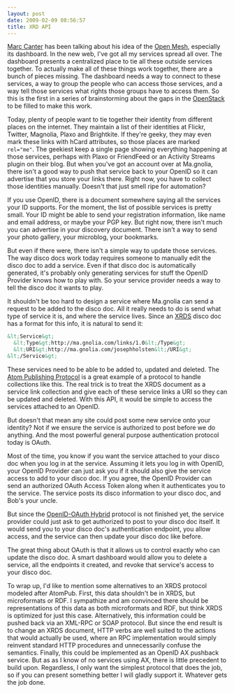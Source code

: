 ```yaml
---
layout: post
date: 2009-02-09 08:56:57
title: XRD API
---
```


[Marc Canter][] has been talking about his idea of the [Open Mesh][],
especially its dashboard. In the new web, I've got all my services
spread all over. The dashboard presents a centralized place to tie all
these outside services together. To actually make all of these things
work together, there are a bunch of pieces missing. The dashboard needs
a way to connect to these services, a way to group the people who can
access those services, and a way tell those services what rights those
groups have to access them. So this is the first in a series of
brainstorming about the gaps in the [OpenStack][] to be filled to make
this work.

Today, plenty of people want to tie together their identity from
different places on the internet. They maintain a list of their
identities at Flickr, Twitter, Magnolia, Plaxo and Brightkite. If
they're geeky, they may even mark these links with hCard attributes, so
those places are marked `rel="me"`. The geekiest keep a single page
showing everything happening at those services, perhaps with Plaxo or
FriendFeed or an Activity Streams plugin on their blog. But when you've
got an account over at Ma.gnolia, there isn't a good way to push that
service back to your OpenID so it can advertise that you store your
links there. Right now, you have to collect those identities manually.
Doesn't that just smell ripe for automation?

If you use OpenID, there is a document somewhere saying all the services
your ID supports. For the moment, the list of possible services is
pretty small. Your ID might be able to send your registration
information, like name and email address, or maybe your PGP key. But
right now, there isn't much you can advertise in your discovery
document. There isn't a way to send your photo gallery, your microblog,
your bookmarks.

But even if there were, there isn't a simple way to update those
services. The way disco docs work today requires someone to manually
edit the disco doc to add a service. Even if that disco doc is
automatically generated, it's probably only generating services for
stuff the OpenID Provider knows how to play with. So your service
provider needs a way to tell the disco doc it wants to play.

It shouldn't be too hard to design a service where Ma.gnolia can send a
request to be added to the disco doc. All it really needs to do is send
what type of service it is, and where the service lives. Since an
[XRDS][OpenStack] disco doc has a format for this info, it is natural to
send it:

```xml
&lt;Service&gt;
  &lt;Type&gt;http://ma.gnolia.com/links/1.0&lt;/Type&gt;
  &lt;URI&gt;http://ma.gnolia.com/josephholsten&lt;/URI&gt;
&lt;/Service&gt;
```

These services need to be able to be added to, updated and deleted. The
[Atom Publishing Protocol][] is a great example of a protocol to handle
collections like this. The real trick is to treat the XRDS document as a
service link collection and give each of these service links a URI so
they can be updated and deleted. With this API, it would be simple to
access the services attached to an OpenID.

But doesn't that mean any site could post some new service onto your
identity? Not if we ensure the service is authorized to post before we
do anything. And the most powerful general purpose authentication
protocol today is OAuth.

Most of the time, you know if you want the service attached to your
disco doc when you log in at the service. Assuming it lets you log in
with OpenID, your OpenID Provider can just ask you if it should also
give the service access to add to your disco doc. If you agree, the
OpenID Provider can send an authorized OAuth Access Token along when it
authenticates you to the service. The service posts its disco
information to your disco doc, and Bob's your uncle.

But since the [OpenID-OAuth Hybrid][] protocol is not finished yet, the
service provider could just ask to get authorized to post to your disco
doc itself. It would send you to your disco doc's authentication
endpoint, you allow access, and the service can then update your disco
doc like before.

The great thing about OAuth is that it allows us to control exactly who
can update the disco doc. A smart dashboard would allow you to delete a
service, all the endpoints it created, and revoke that service's access
to your disco doc.

To wrap up, I'd like to mention some alternatives to an XRDS protocol
modeled after AtomPub. First, this data shouldn't be in XRDS, but
microformats or RDF. I sympathize and am convinced there should be
representations of this data as both microformats and RDF, but think
XRDS is optimized for just this case. Alternatively, this information
could be pushed back via an XML-RPC or SOAP protocol. But since the end
result is to change an XRDS document, HTTP verbs are well suited to the
actions that would actually be used, where an RPC implementation would
simply reinvent standard HTTP procedures and unnecessarily confuse the
semantics. Finally, this could be implemented as an OpenID AX pushback
service. But as as I know of no services using AX, there is little
precedent to build upon. Regardless, I only want the simplest protocol
that does the job, so if you can present something better I will gladly
support it. Whatever gets the job done.

  [Marc Canter]: http://blog.broadbandmechanics.com/
  [Open Mesh]: http://blog.broadbandmechanics.com/2008/05/how-to-build-the-open-mesh
  [OpenStack]: http://netmesh.info/jernst/2008/11/05
  [Atom Publishing Protocol]: http://bitworking.org/projects/atom/rfc5023.html
  [OpenID-OAuth Hybrid]: http://step2.googlecode.com/svn/spec/openid_oauth_extension/latest/openid_oauth_extension.html
